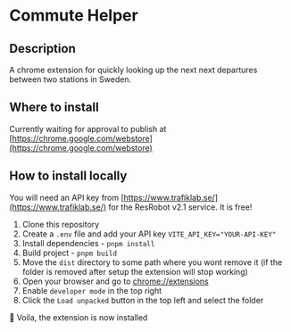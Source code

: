 # Commute Helper

## Description

A chrome extension for quickly looking up the next next departures between two stations in Sweden.

## Where to install

Currently waiting for approval to publish at [https://chrome.google.com/webstore](https://chrome.google.com/webstore)

## How to install locally

You will need an API key from [https://www.trafiklab.se/](https://www.trafiklab.se/) for the ResRobot v2.1 service. It is free!

1. Clone this repository
2. Create a `.env` file and add your API key `VITE_API_KEY="YOUR-API-KEY"`
3. Install dependencies - `pnpm install`
4. Build project - `pnpm build`
5. Move the `dist` directory to some path where you wont remove it (if the folder is removed after setup the extension will stop working)
6. Open your browser and go to [chrome://extensions](chrome://extensions)
7. Enable `developer mode` in the top right
8. Click the `Load unpacked` button in the top left and select the folder

🎉 Voila, the extension is now installed
